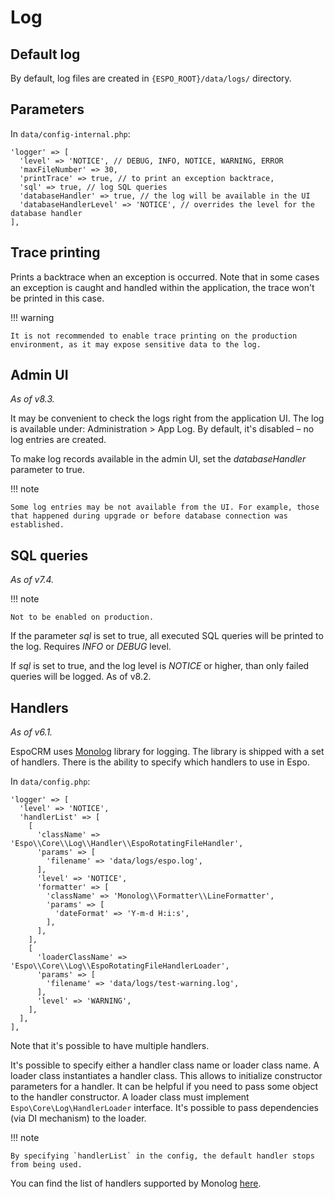 # Log

## Default log

By default, log files are created in `{ESPO_ROOT}/data/logs/` directory.

## Parameters

In `data/config-internal.php`:

```
'logger' => [
  'level' => 'NOTICE', // DEBUG, INFO, NOTICE, WARNING, ERROR
  'maxFileNumber' => 30,
  'printTrace' => true, // to print an exception backtrace,
  'sql' => true, // log SQL queries
  'databaseHandler' => true, // the log will be available in the UI
  'databaseHandlerLevel' => 'NOTICE', // overrides the level for the database handler
],
```

## Trace printing

Prints a backtrace when an exception is occurred. Note that in some cases an exception is caught and handled within the application, the trace won't be printed in this case.

!!! warning

    It is not recommended to enable trace printing on the production environment, as it may expose sensitive data to the log.

## Admin UI

*As of v8.3.*

It may be convenient to check the logs right from the application UI. The log is available under: Administration > App Log. By default, it's disabled – no log entries are created.

To make log records available in the admin UI, set the *databaseHandler* parameter to true. 

!!! note

    Some log entries may be not available from the UI. For example, those that happened during upgrade or before database connection was established.

## SQL queries

*As of v7.4.*

!!! note

    Not to be enabled on production.

If the parameter *sql* is set to true, all executed SQL queries will be printed to the log. Requires *INFO* or *DEBUG* level. 

If *sql* is set to true, and the log level is *NOTICE* or higher, than only failed queries will be logged. As of v8.2.

## Handlers

*As of v6.1.*

EspoCRM uses [Monolog](https://github.com/Seldaek/monolog) library for logging.
The library is shipped with a set of handlers.
There is the ability to specify which handlers to use in Espo.

In `data/config.php`:

```
'logger' => [
  'level' => 'NOTICE',
  'handlerList' => [
    [
      'className' => 'Espo\\Core\\Log\\Handler\\EspoRotatingFileHandler',
      'params' => [
        'filename' => 'data/logs/espo.log',
      ],
      'level' => 'NOTICE',
      'formatter' => [
        'className' => 'Monolog\\Formatter\\LineFormatter',
        'params' => [
          'dateFormat' => 'Y-m-d H:i:s',
        ],
      ],
    ],
    [
      'loaderClassName' => 'Espo\\Core\\Log\\EspoRotatingFileHandlerLoader',
      'params' => [
        'filename' => 'data/logs/test-warning.log',
      ],
      'level' => 'WARNING',
    ],
  ],
],
```

Note that it's possible to have multiple handlers.

It's possible to specify either a handler class name or loader class name.
A loader class instantiates a handler class. 
This allows to initialize constructor parameters for a handler. It can be helpful if you need to pass some object to the handler constructor.
A loader class must implement `Espo\Core\Log\HandlerLoader` interface. It's possible to pass dependencies (via DI mechanism) to the loader.

!!! note

    By specifying `handlerList` in the config, the default handler stops from being used.

You can find the list of handlers supported by Monolog [here](https://github.com/Seldaek/monolog/tree/main/src/Monolog/Handler).
